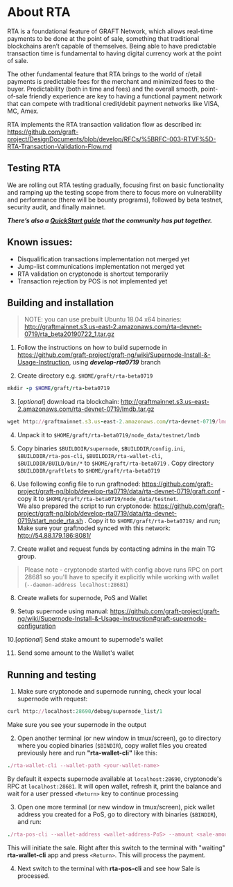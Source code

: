 # About RTA

RTA is a foundational feature of GRAFT Network, which allows real-time payments to be done at the point of sale, something that traditional blockchains aren’t capable of themselves. Being able to have predictable transaction time is fundamental to having digital currency work at the point of sale.

The other fundamental feature that RTA brings to the world of r/etail payments is predictable fees for the merchant and minimized fees to the buyer. Predictability (both in time and fees) and the overall smooth, point-of-sale friendly experience are key to having a functional payment network that can compete with traditional credit/debit payment networks like VISA, MC, Amex.

RTA implements the RTA transaction validation flow as described in: https://github.com/graft-project/DesignDocuments/blob/develop/RFCs/%5BRFC-003-RTVF%5D-RTA-Transaction-Validation-Flow.md


## Testing RTA

We are rolling out RTA testing gradually, focusing first on basic functionality and ramping up the testing scope from there to focus more on vulnerability and performance (there will be bounty programs), followed by beta testnet, security audit, and finally mainnet.

_**There’s also a [QuickStart guide](https://github.com/yidakee/docs/blob/master/Graft_Supernode_Testnet_Simple-step-by-step-setup-instructions-July2019.md) that the community has put together.**_


## Known issues:
- Disqualification transactions implementation not merged yet
- Jump-list communications implementation not merged yet
- RTA validation on cryptonode is shortcut temporarily
- Transaction rejection by POS is not implemented yet

## Building and installation

>  NOTE: you can use prebuilt Ubuntu 18.04 x64 binaries: http://graftmainnet.s3.us-east-2.amazonaws.com/rta-devnet-0719/rta_beta20190722_1.tar.gz 

1. Follow the instructions on how to build supernode in https://github.com/graft-project/graft-ng/wiki/Supernode-Install-&-Usage-Instruction, using _**develop-rta0719**_ branch

2. Create directory e.g. `$HOME/graft/rta-beta0719`
```ruby
mkdir -p $HOME/graft/rta-beta0719
```
3. [_optional_] download rta blockchain: http://graftmainnet.s3.us-east-2.amazonaws.com/rta-devnet-0719/lmdb.tar.gz 

```ruby
wget http://graftmainnet.s3.us-east-2.amazonaws.com/rta-devnet-0719/lmdb.tar.gz
```

4. Unpack it to `$HOME/graft/rta-beta0719/node_data/testnet/lmdb`

5. Copy binaries  `$BUILDDIR/supernode`, `$BUILDDIR/config.ini`, `$BUILDDIR/rta-pos-cli`, `$BUILDDIR/rta-wallet-cli`, `$BUILDDIR/BUILD/bin/*` to `$HOME/graft/rta-beta0719` .
 Copy directory `$BUILDDIR/graftlets` to `$HOME/graft/rta-beta0719`

 
6. Use following config file to run graftnoded: https://github.com/graft-project/graft-ng/blob/develop-rta0719/data/rta-devnet-0719/graft.conf  - copy it to `$HOME/graft/rta-beta0719/node_data/testnet`.  
We also prepared the script to run cryptonode: https://github.com/graft-project/graft-ng/blob/develop-rta0719/data/rta-devnet-0719/start_node_rta.sh . Copy it to `$HOME/graft/rta-beta0719/` and run;  Make sure your graftnoded synced with this network: http://54.88.179.186:8081/

7. Create wallet and request funds by contacting admins in the main TG group. 

> Please note - cryptonode started with config above runs RPC on port 28681 so you'll have to specify it explicitly while working with wallet (`--daemon-address localhost:28681`)

8. Create wallets for supernode,  PoS and Wallet

9. Setup supernode using manual: https://github.com/graft-project/graft-ng/wiki/Supernode-Install-&-Usage-Instruction#graft-supernode-configuration

10.[_optional_] Send stake amount to supernode's wallet

11. Send some amount to the Wallet's wallet

## Running and testing

1. Make sure cryptonode and supernode running, check your local supernode with request:
```ruby
curl http://localhost:28690/debug/supernode_list/1
```
Make sure you see your supernode in the output

2. Open another terminal (or new window in tmux/screen), go to directory where you copied binaries (`$BINDIR`), copy wallet files you created previously here and run **"rta-wallet-cli"** like this:
```ruby
./rta-wallet-cli --wallet-path <your-wallet-name>
```
By default it expects supernode available at `localhost:28690`, cryptonode's RPC at `localhost:28681`. It will open wallet, refresh it,  print the balance and wait for a user pressed `<Return>` key to continue processing

3. Open one more terminal (or new window in tmux/screen), pick wallet address you created for a PoS, go to directory with binaries (`$BINDIR`), and run:
```ruby
./rta-pos-cli --wallet-address <wallet-address-PoS> --amount <sale-amount>
```
This will initiate the sale. Right after this switch to the terminal with "waiting" **rta-wallet-cli** app and press `<Return>`. This will process the payment.

4. Next switch to the terminal with **rta-pos-cli** and see how Sale is processed.
